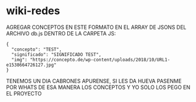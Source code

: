 # wiki-redes
AGREGAR CONCEPTOS EN ESTE FORMATO EN EL ARRAY DE JSONS DEL ARCHIVO db.js DENTRO DE LA CARPETA JS:

    {
      "concepto": "TEST",
      "significado": "SIGNIFICADO TEST",
      "img": "https://concepto.de/wp-content/uploads/2018/10/URL1-e1538664726127.jpg"
    }

TENEMOS UN DIA CABRONES APURENSE, SI LES DA HUEVA PASENME POR WHATS DE ESA MANERA LOS CONCEPTOS Y YO SOLO LOS PEGO EN EL PROYECTO


